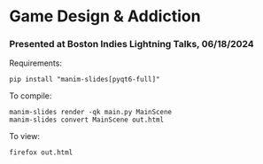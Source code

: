 # Game Design & Addiction
### Presented at Boston Indies Lightning Talks, 06/18/2024

Requirements:
```
pip install "manim-slides[pyqt6-full]"
```

To compile:
```
manim-slides render -qk main.py MainScene
manim-slides convert MainScene out.html
```

To view:
```
firefox out.html
```
